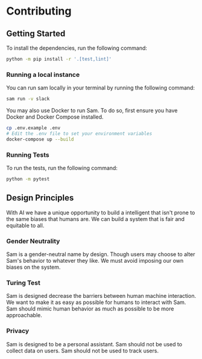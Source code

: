 # Contributing

## Getting Started

To install the dependencies, run the following command:

```bash
python -m pip install -r '.[test,lint]'
```

### Running a local instance

You can run sam locally in your terminal by running the following command:
```bash
sam run -v slack
```

You may also use Docker to run Sam. To do so, first ensure you have Docker and Docker Compose installed.

```bash
cp .env.example .env
# Edit the .env file to set your environment variables
docker-compose up --build
```

### Running Tests

To run the tests, run the following command:

```bash
python -m pytest
```

## Design Principles

With AI we have a unique opportunity to build a intelligent
that isn't prone to the same biases that humans are. We can
build a system that is fair and equitable to all.

### Gender Neutrality

Sam is a gender-neutral name by design. Though users may choose
to alter Sam's behavior to whatever they like. We must avoid
imposing our own biases on the system.

### Turing Test

Sam is designed decrease the barriers between human machine interaction.
We want to make it as easy as possible for humans to interact with Sam.
Sam should mimic human behavior as much as possible to be more approachable.

### Privacy

Sam is designed to be a personal assistant. Sam should not be used to collect
data on users. Sam should not be used to track users.
